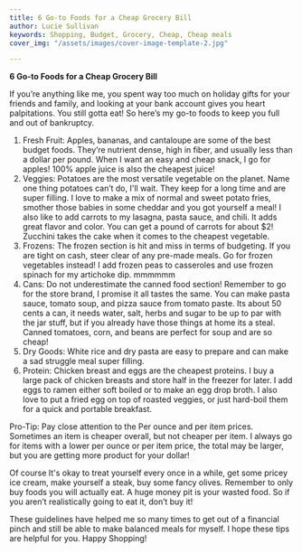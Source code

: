 ```yaml
---
title: 6 Go-to Foods for a Cheap Grocery Bill
author: Lucie Sullivan
keywords: Shopping, Budget, Grocery, Cheap, Cheap meals
cover_img: "/assets/images/cover-image-template-2.jpg"

---
```

**6 Go-to Foods for a Cheap Grocery Bill**

If you’re anything like me, you spent way too much on holiday gifts for your friends and family, and looking at your bank account gives you heart palpitations. You still gotta eat! So here’s my go-to foods to keep you full and out of bankruptcy.

1. Fresh Fruit: Apples, bananas, and cantaloupe are some of the best budget foods. They’re nutrient dense, high in fiber, and usually less than a dollar per pound. When I want an easy and cheap snack, I go for apples! 100% apple juice is also the cheapest juice!
2. Veggies: Potatoes are the most versatile vegetable on the planet. Name one thing potatoes can’t do, I'll wait. They keep for a long time and are super filling. I love to make a mix of normal and sweet potato fries, smother those babies in some cheddar and you got yourself a meal! I also like to add carrots to my lasagna, pasta sauce, and chili. It adds great flavor and color. You can get a pound of carrots for about $2! Zucchini takes the cake when it comes to the cheapest vegetable.
3. Frozens: The frozen section is hit and miss in terms of budgeting. If you are tight on cash, steer clear of any pre-made meals. Go for frozen vegetables instead! I add frozen peas to casseroles and use frozen spinach for my artichoke dip. mmmmmm
4. Cans: Do not underestimate the canned food section! Remember to go for the store brand, I promise it all tastes the same. You can make pasta sauce, tomato soup, and pizza sauce from tomato paste. Its about 50 cents a can, it needs water, salt, herbs and sugar to be up to par with the jar stuff, but if you already have those things at home its a steal. Canned tomatoes, corn, and beans are perfect for soup and are so cheap!
5. Dry Goods: White rice and dry pasta are easy to prepare and can make a sad struggle meal super filling.
6. Protein: Chicken breast and eggs are the cheapest proteins. I buy a large pack of chicken breasts and store half in the freezer for later. I add eggs to ramen either soft boiled or to make an egg drop broth. I also love to put a fried egg on top of roasted veggies, or just hard-boil them for a quick and portable breakfast.

Pro-Tip: Pay close attention to the Per ounce and per item prices. Sometimes an item is cheaper overall, but not cheaper per item. I always go for items with a lower per ounce or per item price, the total may be larger, but you are getting more product for your dollar!

Of course It's okay to treat yourself every once in a while, get some pricey ice cream, make yourself a steak, buy some fancy olives. Remember to only buy foods you will actually eat. A huge money pit is your wasted food. So if you aren’t realistically going to eat it, don’t buy it!

These guidelines have helped me so many times to get out of a financial pinch and still be able to make balanced meals for myself. I hope these tips are helpful for you. Happy Shopping!